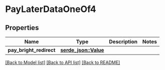 # PayLaterDataOneOf4

## Properties

Name | Type | Description | Notes
------------ | ------------- | ------------- | -------------
**pay_bright_redirect** | [**serde_json::Value**](.md) |  | 

[[Back to Model list]](../README.md#documentation-for-models) [[Back to API list]](../README.md#documentation-for-api-endpoints) [[Back to README]](../README.md)


